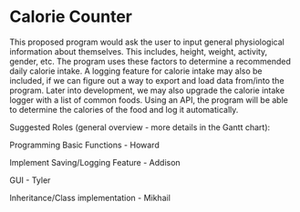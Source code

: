 # Calorie Counter
This proposed program would ask the user to input general physiological information about themselves. This includes, height, weight, activity, gender, etc. The program uses these factors to determine a recommended daily calorie intake. A logging feature for calorie intake may also be included, if we can figure out a way to export and load data from/into the program. Later into development, we may also upgrade the calorie intake logger with a list of common foods. Using an API, the program will be able to determine the calories of the food and log it automatically.

Suggested Roles (general overview - more details in the Gantt chart):

Programming Basic Functions - Howard

Implement Saving/Logging Feature - Addison

GUI - Tyler

Inheritance/Class implementation - Mikhail
